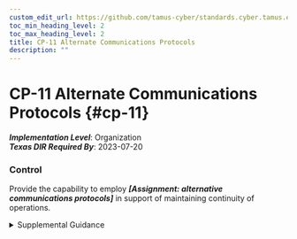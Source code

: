 ```yaml
---
custom_edit_url: https://github.com/tamus-cyber/standards.cyber.tamus.edu/tree/main/static/content/tamus.edu/TAMUS_profile.xml
toc_min_heading_level: 2
toc_max_heading_level: 2
title: CP-11 Alternate Communications Protocols
description: ""
---
```


# CP-11 Alternate Communications Protocols {#cp-11}

_**Implementation Level**_: Organization\
_**Texas DIR Required By**_: 2023-07-20

### Control

Provide the capability to employ _**[Assignment: alternative communications protocols]**_ in support of maintaining continuity of operations.

<details>
  <summary>Supplemental Guidance</summary>

Provide the capability to employ _**[Assignment: alternative communications protocols]**_ in support of maintaining continuity of operations.

</details>

